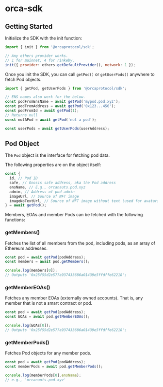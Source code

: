 # orca-sdk

## Getting Started

Initialize the SDK with the init function:

```js
import { init } from '@orcaprotocol/sdk';

// Any ethers provider works.
// 1 for mainnet, 4 for rinkeby.
init({ provider: ethers.getDefaultProvider(), network: 1 });
```

Once you init the SDK, you can call `getPod()` or `getUserPods()` anywhere to fetch Pod objects.

```js
import { getPod, getUserPods } from '@orcaprotocol/sdk';

// ENS names also work for the below.
const podFromEnsName = await getPod('mypod.pod.xyz');
const podFromAddress = await getPod('0x123...456');
const podFromId = await getPod(1);
// Returns null
const notAPod = await getPod('not a pod');

const userPods = await getUserPods(userAddress);
```

## Pod Object

The `Pod` object is the interface for fetching pod data.

The following properties are on the object itself:

```js
const {
  id, // Pod ID
  safe, // Gnosis safe address, aka the Pod address
  ensName, // E.g., orcanauts.pod.xyz
  admin, // Address of pod admin
  imageUrl, // Source of NFT image
  imageNoTextUrl, // Source of NFT image without text (used for avatars)
} = await getPod();
```

Members, EOAs and member Pods can be fetched with the following functions:

### getMembers()

Fetches the list of all members from the pod, including pods, as an array of Ethereum addresses.

```js
const pod = await getPod(podAddress);
const members = await pod.getMembers();

console.log(members[0]);
// Outputs '0x25f55d2e577a937433686a01439e5ffdffe62218';
```

### getMemberEOAs()

Fetches any member EOAs (externally owned accounts). That is, any member that is not a smart contract or pod.

```js
const pod = await getPod(podAddress);
const EOAs = await pod.getMemberEOAs();

console.log(EOAs[0]);
// Outputs '0x25f55d2e577a937433686a01439e5ffdffe62218';
```

### getMemberPods()

Fetches Pod objects for any member pods.

```js
const pod = await getPod(podAddress);
const memberPods = await pod.getMemberPods();

console.log(memberPods[0].ensName);
// e.g., 'orcanauts.pod.xyz'
```
